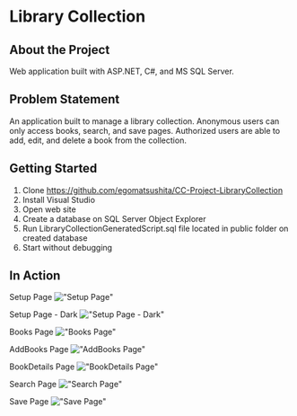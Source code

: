 # Library Collection

## About the Project
Web application built with ASP.NET, C#, and MS SQL Server.

## Problem Statement
An application built to manage a library collection. Anonymous users can only access books, search, and save pages. Authorized users are able to add, edit, and delete a book from the collection. 

## Getting Started
1. Clone https://github.com/egomatsushita/CC-Project-LibraryCollection
2. Install Visual Studio
3. Open web site
4. Create a database on SQL Server Object Explorer
5. Run LibraryCollectionGeneratedScript.sql file located in public folder on created database
6. Start without debugging

## In Action
Setup Page
!["Setup Page"](https://github.com/egomatsushita/CC-Project-LibraryCollection/blob/master/Public/LibraryCollection-SetupPage.PNG)

Setup Page - Dark
!["Setup Page - Dark"](https://github.com/egomatsushita/CC-Project-LibraryCollection/blob/master/Public/LibraryCollection-SetupPage-Dark.PNG)

Books Page
!["Books Page"](https://github.com/egomatsushita/CC-Project-LibraryCollection/blob/master/Public/LibraryCollection-BooksPage.PNG)

AddBooks Page
!["AddBooks Page"](https://github.com/egomatsushita/CC-Project-LibraryCollection/blob/master/Public/LibraryCollection-AddBookPage.PNG)

BookDetails Page
!["BookDetails Page"](https://github.com/egomatsushita/CC-Project-LibraryCollection/blob/master/Public/LibraryCollection-BookDetailsPage.PNG)

Search Page
!["Search Page"](https://github.com/egomatsushita/CC-Project-LibraryCollection/blob/master/Public/LibraryCollection-SearchPage.PNG)

Save Page
!["Save Page"](https://github.com/egomatsushita/CC-Project-LibraryCollection/blob/master/Public/LibraryCollection-SavePage.PNG)